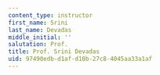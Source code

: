 ```yaml
---
content_type: instructor
first_name: Srini
last_name: Devadas
middle_initial: ''
salutation: Prof.
title: Prof. Srini Devadas
uid: 97490edb-d1af-d10b-27c8-4045aa33a1af
---
```

